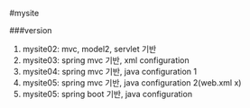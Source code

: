 #mysite

###version
1. mysite02: mvc, model2, servlet 기반
2. mysite03: spring mvc 기반, xml configuration 
3. mysite04: spring mvc 기반, java configuration 1
3. mysite05: spring mvc 기반, java configuration 2(web.xml x)
4. mysite05: spring boot 기반, java configuration